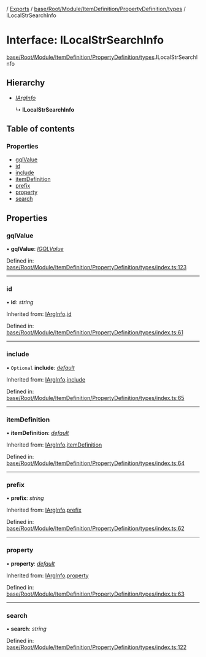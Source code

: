 [](../README.md) / [Exports](../modules.md) / [base/Root/Module/ItemDefinition/PropertyDefinition/types](../modules/base_root_module_itemdefinition_propertydefinition_types.md) / ILocalStrSearchInfo

# Interface: ILocalStrSearchInfo

[base/Root/Module/ItemDefinition/PropertyDefinition/types](../modules/base_root_module_itemdefinition_propertydefinition_types.md).ILocalStrSearchInfo

## Hierarchy

* [*IArgInfo*](base_root_module_itemdefinition_propertydefinition_types.iarginfo.md)

  ↳ **ILocalStrSearchInfo**

## Table of contents

### Properties

- [gqlValue](base_root_module_itemdefinition_propertydefinition_types.ilocalstrsearchinfo.md#gqlvalue)
- [id](base_root_module_itemdefinition_propertydefinition_types.ilocalstrsearchinfo.md#id)
- [include](base_root_module_itemdefinition_propertydefinition_types.ilocalstrsearchinfo.md#include)
- [itemDefinition](base_root_module_itemdefinition_propertydefinition_types.ilocalstrsearchinfo.md#itemdefinition)
- [prefix](base_root_module_itemdefinition_propertydefinition_types.ilocalstrsearchinfo.md#prefix)
- [property](base_root_module_itemdefinition_propertydefinition_types.ilocalstrsearchinfo.md#property)
- [search](base_root_module_itemdefinition_propertydefinition_types.ilocalstrsearchinfo.md#search)

## Properties

### gqlValue

• **gqlValue**: [*IGQLValue*](gql_querier.igqlvalue.md)

Defined in: [base/Root/Module/ItemDefinition/PropertyDefinition/types/index.ts:123](https://github.com/onzag/itemize/blob/11a98dec/base/Root/Module/ItemDefinition/PropertyDefinition/types/index.ts#L123)

___

### id

• **id**: *string*

Inherited from: [IArgInfo](base_root_module_itemdefinition_propertydefinition_types.iarginfo.md).[id](base_root_module_itemdefinition_propertydefinition_types.iarginfo.md#id)

Defined in: [base/Root/Module/ItemDefinition/PropertyDefinition/types/index.ts:61](https://github.com/onzag/itemize/blob/11a98dec/base/Root/Module/ItemDefinition/PropertyDefinition/types/index.ts#L61)

___

### include

• `Optional` **include**: [*default*](../classes/base_root_module_itemdefinition_include.default.md)

Inherited from: [IArgInfo](base_root_module_itemdefinition_propertydefinition_types.iarginfo.md).[include](base_root_module_itemdefinition_propertydefinition_types.iarginfo.md#include)

Defined in: [base/Root/Module/ItemDefinition/PropertyDefinition/types/index.ts:65](https://github.com/onzag/itemize/blob/11a98dec/base/Root/Module/ItemDefinition/PropertyDefinition/types/index.ts#L65)

___

### itemDefinition

• **itemDefinition**: [*default*](../classes/base_root_module_itemdefinition.default.md)

Inherited from: [IArgInfo](base_root_module_itemdefinition_propertydefinition_types.iarginfo.md).[itemDefinition](base_root_module_itemdefinition_propertydefinition_types.iarginfo.md#itemdefinition)

Defined in: [base/Root/Module/ItemDefinition/PropertyDefinition/types/index.ts:64](https://github.com/onzag/itemize/blob/11a98dec/base/Root/Module/ItemDefinition/PropertyDefinition/types/index.ts#L64)

___

### prefix

• **prefix**: *string*

Inherited from: [IArgInfo](base_root_module_itemdefinition_propertydefinition_types.iarginfo.md).[prefix](base_root_module_itemdefinition_propertydefinition_types.iarginfo.md#prefix)

Defined in: [base/Root/Module/ItemDefinition/PropertyDefinition/types/index.ts:62](https://github.com/onzag/itemize/blob/11a98dec/base/Root/Module/ItemDefinition/PropertyDefinition/types/index.ts#L62)

___

### property

• **property**: [*default*](../classes/base_root_module_itemdefinition_propertydefinition.default.md)

Inherited from: [IArgInfo](base_root_module_itemdefinition_propertydefinition_types.iarginfo.md).[property](base_root_module_itemdefinition_propertydefinition_types.iarginfo.md#property)

Defined in: [base/Root/Module/ItemDefinition/PropertyDefinition/types/index.ts:63](https://github.com/onzag/itemize/blob/11a98dec/base/Root/Module/ItemDefinition/PropertyDefinition/types/index.ts#L63)

___

### search

• **search**: *string*

Defined in: [base/Root/Module/ItemDefinition/PropertyDefinition/types/index.ts:122](https://github.com/onzag/itemize/blob/11a98dec/base/Root/Module/ItemDefinition/PropertyDefinition/types/index.ts#L122)
